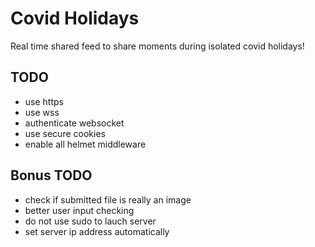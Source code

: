 # Covid Holidays
Real time shared feed to share moments during isolated covid holidays!

## TODO
* use https
* use wss
* authenticate websocket
* use secure cookies
* enable all helmet middleware

## Bonus TODO
* check if submitted file is really an image
* better user input checking
* do not use sudo to lauch server
* set server ip address automatically